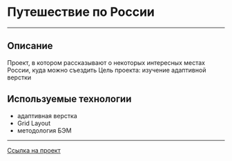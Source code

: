 # Путешествие по России
---
## Описание
Проект, в котором рассказывают о некоторых интересных местах России, куда можно съездить
Цель проекта: изучение адаптивной верстки

## Используемые технологии
- адаптивная верстка
- Grid Layout
- методология БЭМ

---
[Ссылка на проект](https://nekitcudder.github.io/russian-travel/)
